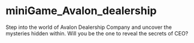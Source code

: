 # miniGame_Avalon_dealership
Step into the world of Avalon Dealership Company and uncover the mysteries hidden within. Will you be the one to reveal the secrets of CEO?
